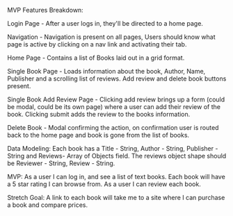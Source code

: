 MVP Features Breakdown:

Login Page - After a user logs in, they'll be directed to a home page.

Navigation - Navigation is present on all pages, Users should know what page is active by clicking on a nav link and activating their tab.

Home Page - Contains a list of Books laid out in a grid format.

Single Book Page - Loads information about the book, Author, Name, Publisher and a scrolling list of reviews. Add review and delete book buttons present.

Single Book Add Review Page - Clicking add review brings up a form (could be modal, could be its own page) where a user can add their review of the book. Clicking submit adds the review to the books information.

Delete Book - Modal confirming the action, on confirmation user is routed back to the home page and book is gone from the list of books. 

Data Modeling: Each book has a Title - String, Author - String, Publisher - String and Reviews- Array of Objects field. The reviews object shape should be Reviewer - String, 
Review - String. 


MVP: As a user I can log in, and see a list of text books. Each book will have a 5 star rating I can browse from. As a user I can review each book. 

Stretch Goal: A link to each book will take me to a site where I can purchase a book and compare prices.

